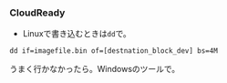 ### CloudReady
- Linuxで書き込むときは`dd`で。
```
dd if=imagefile.bin of=[destnation_block_dev] bs=4M
```
うまく行かなかったら。Windowsのツールで。